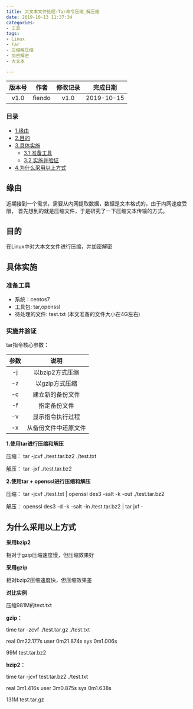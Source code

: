 ```yaml
---
title: 大文本文件处理-Tar命令压缩_解压缩
date: 2019-10-13 11:37:34
categories:
- 工具
tags:
- Linux
- Tar
- 压缩解压缩
- 加密解密
- 大文本

---
```


|版本号  | 作者  | 修改记录  | 完成日期
| :----------:| :-----------:| :----------:| :---------------:|
|v1.0   |fiendo      |v1.0       |2019-10-15

### 目录
* [1.缘由](#缘由)
* [2.目的](#目的)
* [3.具体实施](#目的)
    * [3.1 准备工具](#准备工具)
    * [3.2 实施并验证](#实施并验证)
* [4.为什么采用以上方式](#为什么采用以上方式)

## <h2>缘由</h2>

近期接到一个需求，需要从内网提取数据，数据是文本格式的，由于内网速度受限，
首先想到的就是压缩文件，于是研究了一下压缩文本传输的方式。

## <h2>目的</h2>

在Linux中对大本文文件进行压缩，并加密解密

## <h2>具体实施</h2>

**<h3>准备工具</h3>**

* 系统：centos7
* 工具包: tar,openssl
* 待处理的文件: test.txt (本文准备的文件大小在4G左右)

**<h3>实施并验证</h3>**

tar指令核心参数：

|参数  | 说明 |
| :----------:| :-----------:| 
|-j   |以bzip2方式压缩      |
|-z   |以gzip方式压缩      |
|-c   |建立新的备份文件      |
|-f   |指定备份文件      |
|-v   |显示指令执行过程      |
|-x   |从备份文件中还原文件      |

**1.使用tar进行压缩和解压**

压缩： tar -jcvf ./test.tar.bz2 ./test.txt

解压： tar -jxf ./test.tar.bz2

**2.使用tar + openssl进行压缩和解压**

压缩： tar -jcvf ./test.txt | openssl des3 -salt -k <password> -out ./test.tar.bz2

解压： openssl des3 -d -k <password> -salt -in /test.tar.bz2 | tar jxf -

## <h2>为什么采用以上方式</h2>

**采用bzip2**

相对于gzip压缩速度慢，但压缩效果好

**采用gzip**

相对bzip2压缩速度快，但压缩效果差

**对比实例**

压缩981M的text.txt

**gzip：**

time tar  -zcvf ./test.tar.gz ./test.txt

real    0m22.177s
user    0m21.874s
sys     0m1.006s

99M test.tar.bz2

**bzip2：**

time tar -jcvf test.tar.bz2 ./test.txt

real    3m1.416s
user    3m0.875s
sys     0m1.638s

131M test.tar.gz